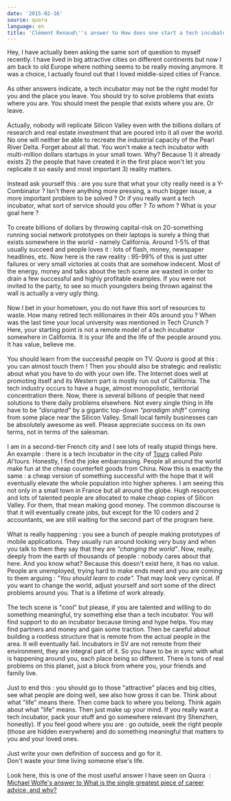 ```yaml
---
date: '2015-02-16'
source: quora
language: en
title: 'Clément Renaud\''s answer to How does one start a tech incubator?'
---
```


Hey, I have actually been asking the same sort of question to myself
recently. I have lived in big attractive cities on different continents
but now I am back to old Europe where nothing seems to be really moving
anymore. It was a choice, I actually found out that I loved middle-sized
cities of France.\
\
As other answers indicate, a tech incubator may not be the right model
for you and the place you leave. You should try to solve problems that
exists where you are. You should meet the people that exists where you
are. Or leave.\
\
Actually, nobody will replicate Silicon Valley even with the billions
dollars of research and real estate investment that are poured into it
all over the world. No one will neither be able to recreate the
industrial capacity of the Pearl River Delta. Forget about all that. You
won\'t make a tech incubator with multi-million dollars startups in your
small town. Why? Because 1) it already exists 2) the people that have
created it in the first place won\'t let you replicate it so easily and
most important 3) reality matters.\
\
Instead ask yourself this : are you sure that what your city really need
is a Y-Combinator ? Isn\'t there anything more pressing, a much bigger
issue, a more important problem to be solved ? Or if you really want a
tech incubator, what sort of service should you offer ? *To whom* ? What
is your goal here ?\
\
To create billions of dollars by throwing capital-risk on 20-something
running social network prototypes on their laptops is surely a thing
that exists somewhere in the world - namely California. Around 1-5% of
that usually succeed and people loves it : lots of flash, money,
newspaper headlines, etc. Now here is the raw reality : 95-99% of this
is just utter failures or very small victories at costs that are somehow
indecent. Most of the energy, money and talks about the tech scene are
wasted in order to drain a few successful and highly profitable
examples. If you were not invited to the party, to see so much
youngsters being thrown against the wall is actually a very ugly thing.\
\
Now I bet in your hometown, you do not have this sort of resources to
waste. How many retired tech millionaires in their 40s around you ? When
was the last time your local university was mentioned in Tech Crunch ?
Here, your starting point is not a remote model of a tech incubator
somewhere in California. It is your life and the life of the people
around you. It has value, believe me.\
\
You should learn from the successful people on TV. *Quora* is good at
this : you can almost touch them ! Then you should also be strategic and
realistic about what you have to do with your own life. The Internet
does well at promoting itself and its Western part is mostly run out of
California. The tech industry occurs to have a huge, almost
monopolistic, territorial concentration there. Now, there is several
billions of people that need solutions to there daily problems
elsewhere. Not every single thing in life have to be *\"disrupted\"* by
a gigantic top-down *\"paradigm shift\"* coming from some place near the
Silicon Valley. Small local family businesses can be absolutely awesome
as well. Please appreciate success on its own terms, not in terms of the
salesman.\
\
I am in a second-tier French city and I see lots of really stupid things
here. An example : there is a tech incubator in the city of
[Tours](http://en.wikipedia.org/wiki/Tours) called *Palo Al\'tours.*
Honestly, I find the joke embarrassing. People all around the world make
fun at the cheap counterfeit goods from China. Now this is exactly the
same : a cheap version of something successful with the hope that it
will eventually elevate the whole population into higher spheres. I am
seeing this not only in a small town in France but all around the globe.
Hugh resources and lots of talented people are allocated to make cheap
copies of Silicon Valley. For them, that mean making good money. The
common discourse is that it will eventually create jobs, but except for
the 10 coders and 2 accountants, we are still waiting for the second
part of the program here.\
\
What is really happening : you see a bunch of people making prototypes
of mobile applications. They usually run around looking very busy and
when you talk to them they say that they are *\"changing the world\"*.
Now, really, deeply from the earth of thousands of people : nobody cares
about that here. And you know what? Because this doesn\'t exist here, it
has no value. People are unemployed, trying hard to make ends meet and
you are coming to them arguing : *\"You should learn to code\".* That
may look very cynical. If you want to change the world, adjust yourself
and sort some of the direct problems around you. That is a lifetime of
work already.\
\
The tech scene is \"cool\" but please, if you are talented and willing
to do something meaningful, try something else than a tech incubator.
You will find support to do an incubator because timing and hype helps.
You may find partners and money and gain some traction. Then be careful
about building a rootless structure that is remote from the actual
people in the area. It will eventually fail. Incubators in SV are not
remote from their environment, they are integral part of it. So you have
to be in sync with what is happening around you, each place being so
different. There is tons of real problems on this planet, just a block
from where you, your friends and family live.\
 \
Just to end this : you should go to those \"attractive\" places and big
cities, see what people are doing well, see also how gross it can be.
Think about what \"life\" means there. Then come back to where you
belong. Think again about what \"life\" means. Then just make up your
mind. If you really want a tech incubator, pack your stuff and go
somewhere relevant (try Shenzhen, honestly). If you feel good where you
are : go outside, seek the right people (those are hidden everywhere)
and do something meaningful that matters to you and your loved ones.\
\
Just write your own definition of success and go for it.\
Don\'t waste your time living someone else\'s life.\
\
Look here, this is one of the most useful answer I have seen on Quora  :
[Michael Wolfe\'s answer to What is the single greatest piece of career
advice, and
why?](http://quora.com/What-is-the-single-greatest-piece-of-career-advice-and-why/answer/Michael-Wolfe)
